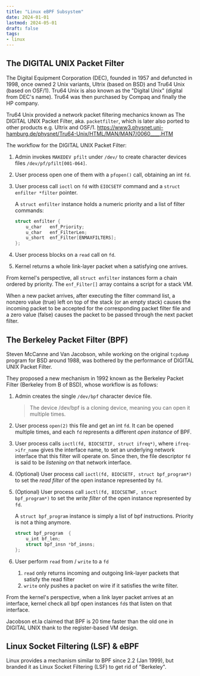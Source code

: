 ```yaml
---
title: "Linux eBPF Subsystem"
date: 2024-01-01
lastmod: 2024-05-01
draft: false
tags:
- linux
---
```


## The DIGITAL UNIX Packet Filter

The Digital Equipment Corporation (DEC), founded in 1957 and defuncted in 1998, once owned 2 Unix variants, Ultrix (based on BSD) and Tru64 Unix (based on OSF/1).
Tru64 Unix is also known as the "Digital Unix" (digital from DEC's name). Tru64 was then purchased by Compaq and finally the HP company.

Tru64 Unix provided a network packet filtering mechanics known as The DIGITAL UNIX Packet Filter, aka. `packetfilter`, which is later also ported to other products e.g. Ultrix and OSF/1. https://www3.physnet.uni-hamburg.de/physnet/Tru64-Unix/HTML/MAN/MAN7/0060____.HTM

The workflow for the DIGITAL UNIX Packet Filter:
1. Admin invokes `MAKEDEV pfilt` under `/dev/` to create character devices files `/dev/pf/pfilt[001-064]`.
2. User process open one of them with a `pfopen()` call, obtaining an int `fd`.
3. User process call `ioctl` on `fd` with `EIOCSETF` command and a `struct enfilter *filter` pointer.

    A `struct enfilter` instance holds a numeric priority and a list of filter commands:

    ```c
    struct enfilter {
        u_char   enf_Priority;
        u_char   enf_FilterLen;
        u_short  enf_Filter[ENMAXFILTERS];
    };
    ```

4. User process blocks on a `read` call on `fd`.
5. Kernel returns a whole link-layer packet when a satisfying one arrives.

From kernel's perspective, all `struct enfilter` instances form a chain ordered by priority. The `enf_Filter[]` array contains a script for a stack VM.

When a new packet arrives, after executing the filter command list, a nonzero value (true) left on top of the stack (or an empty stack) causes the incoming packet to be accepted for the corresponding packet filter file and a zero value (false) causes the packet to be passed through the next packet filter.

## The Berkeley Packet Filter (BPF)

Steven McCanne and Van Jacobson, while working on the original `tcpdump` program for BSD around 1988, was bothered by the performance of DIGITAL UNIX Packet Filter.

They proposed a new mechanism in 1992 known as the Berkeley Packet Filter (Berkeley from B of BSD), whose workflow is as follows:

1. Admin creates the single `/dev/bpf` character device file.

    > The device /dev/bpf is a cloning device, meaning you can open it multiple times.

2. User process `open(2)` this file and get an int `fd`. It can be opened multiple times, and each `fd` represents a different *open instance* of BPF.
3. User process calls `ioctl(fd, BIOCSETIF, struct ifreq*)`, where `ifreq->ifr_name` gives the interface name, to set an underlying network interface that this filter will operate on. Since then, the file descriptor `fd` is said to be *listening on* that network interface.
4. (Optional) User process call `ioctl(fd, BIOCSETF, struct bpf_program*)` to set the *read filter* of the open instance represented by `fd`.
5. (Optional) User process call `ioctl(fd, BIOCSETWF, struct bpf_program*)` to set the *write filter* of the open instance represented by `fd`.
   
   A `struct bpf_program` instance is simply a list of bpf instructions. Priority is not a thing anymore.

    ```c
    struct bpf_program	{
        u_int bf_len;
        struct bpf_insn *bf_insns;  
    };
    ```

6. User perform `read` from / `write` to a `fd`
   1. `read` only returns incoming and outgoing link-layer packets that satisfy the read filter
   2. `write` only pushes a packet on wire if it satisfies the write filter.

From the kernel's perspective, when a link layer packet arrives at an interface, kernel check all bpf open instances `fd`s that listen on that interface.

Jacobson et.la claimed that BPF is 20 time faster than the old one in DIGITAL UNIX thank to the register-based VM design.

## Linux Socket Filtering (LSF) & eBPF

Linux provides a mechanism similar to BPF since 2.2 (Jan 1999), but branded it as Linux Socket Filtering (LSF) to get rid of "Berkeley".
